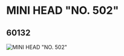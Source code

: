# MINI HEAD "NO. 502"
## 60132
![MINI HEAD "NO. 502"](https://lc-www-live-s.legocdn.com/media/bricks/5/2/4508226.jpg)
